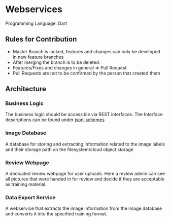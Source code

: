 # Webservices

Programming Language: Dart

## Rules for Contribution

* Master Branch is locked, features and changes can only be developed in new feature branches
* After merging the branch is to be deleted.
* Features/Fixes and changes in general => Pull Request
* Pull Requests are not to be confirmed by the person that created them

## Architecture

### Business Logic

The business logic should be accessible via REST interfaces. The Interface descriptions can be found under [json-schemes](./json-schemes/)

### Image Database

A database for storing and extracting information related to the image labels and their storage path on the filesystem/cloud object storage

### Review Webpage

A dedicated review webpage for user uploads. Here a review admin can see all pictures that were handed in for review and decide if they are acceptable as training material.

### Data Export Service

A webservice that extracts the image information from the image database and converts it into the specified training format.

